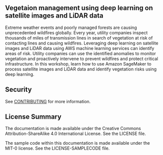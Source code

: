 ## Vegetaion management using deep learning on satellite images and LiDAR data

Extreme weather events and poorly managed forests are causing unprecedented wildfires globally. Every year, utility companies inspect thousands of miles of transmission lines in search of vegetation at risk of contacting lines and causing wildfires. Leveraging deep learning on satellite images and LiDAR data using AWS machine learning services can identify areas of risk. Utility companies can use the identified anomalies to monitor vegetation and proactively intervene to prevent wildfires and protect critical infrastructure. In this workshop, learn how to use Amazon SageMaker to process satellite images and LiDAR data and identify vegetation risks using deep learning. 

## Security

See [CONTRIBUTING](CONTRIBUTING.md#security-issue-notifications) for more information.

## License Summary

The documentation is made available under the Creative Commons Attribution-ShareAlike 4.0 International License. See the LICENSE file.

The sample code within this documentation is made available under the MIT-0 license. See the LICENSE-SAMPLECODE file.
